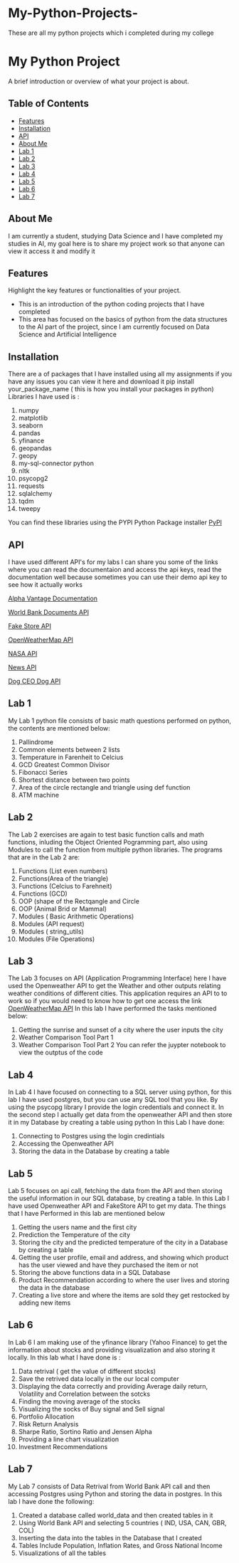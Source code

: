 # My-Python-Projects-
These are all my python projects which i completed during my college 
# My Python Project

A brief introduction or overview of what your project is about.

## Table of Contents

- [Features](#features)
- [Installation](#installation)
- [API](#api)
- [About Me](#about-me)
- [Lab 1](#lab-1)
- [Lab 2](#lab-2)
- [Lab 3](#lab-3)
- [Lab 4](#lab-4)
- [Lab 5](#lab-5)
- [Lab 6](#lab-6)
- [Lab 7](#lab-7)

## About Me
I am currently a student, studying Data Science and I have completed my studies in AI, my goal here is to share my project work so that anyone can view it access it and modify it 

## Features

Highlight the key features or functionalities of your project.

- This is an introduction of the python coding projects that I have completed
- This area has focused on the basics of python from the data structures to the AI part of the project, since I am currently focused on Data Science and Artificial Intelligence 

## Installation
There are a of packages that I have installed using all my assignments  if you have any issues you can view it here and download it 
pip install your_package_name ( this is how you install your packages in python) 
Libraries I have used is : 
1. numpy
2. matplotlib
3. seaborn
4. pandas
5. yfinance
6. geopandas
7. geopy
8. my-sql-connector python
9. nltk
10. psycopg2
11. requests
12. sqlalchemy
13. tqdm
14. tweepy

You can find these libraries using the PYPI Python Package installer [PyPI](https://pypi.org/)

## API 
I have used different API's for my labs I can share you some of the links where you can read the documentaion and access the api keys, read the documentation well because sometimes you can use their demo api key to see how it actually works 

[Alpha Vantage Documentation](https://www.alphavantage.co/documentation/)

[World Bank Documents API](https://documents.worldbank.org/en/publication/documents-reports/api)

[Fake Store API](https://fakestoreapi.com/)

[OpenWeatherMap API](https://openweathermap.org/api)

[NASA API](https://api.nasa.gov/)

[News API](https://newsapi.org/)

[Dog CEO Dog API](https://dog.ceo/dog-api/)


## Lab 1
My Lab 1 python file consists of basic math questions performed on python, the contents are mentioned below: 
1. Pallindrome
2. Common elements between 2 lists
3. Temperature in Farenheit to Celcius
4. GCD Greatest Common Divisor
5. Fibonacci Series
6. Shortest distance between two points
7. Area of the circle rectangle and triangle using def function
8. ATM machine

## Lab 2  
The Lab 2 exercises are again to test basic function calls and math functions, inluding the Object Oriented Pogramming part, also using Modules to call the function from multiple python libraries. The programs that are in the Lab 2 are: 
1. Functions (List even numbers)
2. Functions(Area of the triangle)
3. Functions (Celcius to Farehneit)
4. Functions (GCD)
5. OOP (shape of the Rectqangle and Circle
6. OOP (Animal Brid or Mammal)
7. Modules ( Basic Arithmetic Operations)
8. Modules (API request)
9. Modules ( string_utils)
10. Modules (File Operations)

## Lab 3
The Lab 3 focuses on API (Application Programming Interface) here I have used the Openweather API to get the Weather and other outputs relating weather conditions of different cities. This application requires an API to to work so if you would need to know how to get one access the link
[OpenWeatherMap API](https://openweathermap.org/api)
In this lab I have performed the tasks mentioned below: 
1. Getting the sunrise and sunset of a city where the user inputs the city
2. Weather Comparison Tool Part 1
3. Weather Comparison Tool Part 2
 You can refer the juypter notebook to view the outptus of the code 

## Lab 4 
In Lab 4 I have focused on connecting to a SQL server using python, for this lab I have used postgres, but you can use any SQL tool that you like. By using the psycopg library I provide the login credentials and connect it.
In the second step I actually get data from the openweather API and then store it in my Database by creating a table using python 
In this Lab I have done: 
1. Connecting to Postgres using the login credintials
2. Accessing the Openweather API
3. Storing the data in the Database by creating a table 

## Lab 5 
Lab 5 focuses on api call, fetching the data from the API and then storing the useful information in our SQL database, by creating a table. In this Lab I have used Openweather API and FakeStore API to get my data. The things that I have Performed in this lab are mentioned below 
1. Getting the users name and the first city
2. Prediction the Temperature of the city
3. Storing the city and the predicted temperature of the city in a Database by creating a table
4. Getting the user profile, email and address, and showing which product has the user viewed and have they purchased the item or not
5. Storing the above functions data in a SQL Database
6. Product Recommendation according to where the user lives and storing the data in the database
7. Creating a live store and where the items are sold they get restocked by adding new items

## Lab 6
In Lab 6 I am making use of the yfinance library (Yahoo Finance) to get the information about stocks and providing visualization and also storing it locally. In this lab what I have done is : 
1. Data retrival ( get the value of different stocks)
2. Save the retrived data locally in the our local computer
3. Displaying the data correctly and providing Average daily return, Volatility and  Correlation between the sotcks
4. Finding the moving average of the stocks
5. Visualizing the socks of Buy signal and Sell signal
6. Portfolio Allocation
7. Risk Return Analysis
8. Sharpe Ratio, Sortino Ratio and Jensen Alpha
9. Providing a line chart visualization
10. Investment Recommendations

## Lab 7 
My Lab 7 consists of Data Retrival from World Bank API call and then accessing Postgres using Python and storing the data in postgres. In this lab I have done the following:
1. Created a database called world_data and then created tables in it
2. Using World Bank API and selecting 5 countries ( IND, USA, CAN, GBR, COL)
3. Inserting the data into the tables in the Database that I created
4. Tables Include Population, Inflation Rates, and Gross National Income
5. Visualizations of all the tables 
